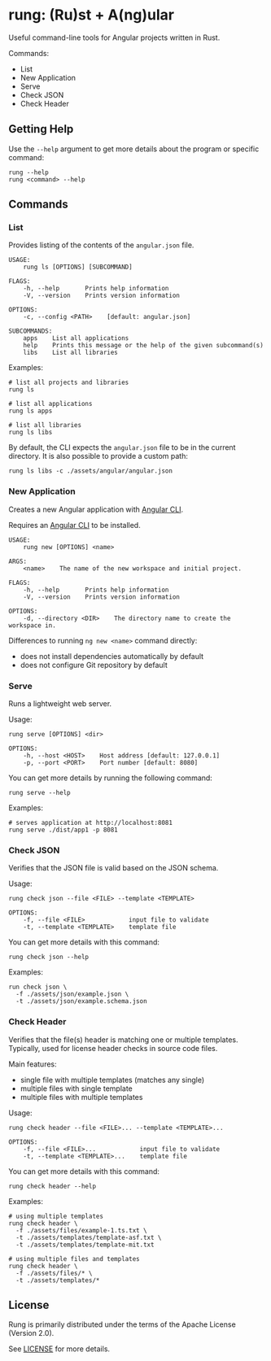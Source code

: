 # rung: (Ru)st + A(ng)ular

Useful command-line tools for Angular projects written in Rust.

Commands:

- List
- New Application
- Serve
- Check JSON
- Check Header

## Getting Help

Use the `--help` argument to get more details about the program or specific command:

```shell
rung --help
rung <command> --help
```

## Commands

### List

Provides listing of the contents of the `angular.json` file.

```shell
USAGE:
    rung ls [OPTIONS] [SUBCOMMAND]

FLAGS:
    -h, --help       Prints help information
    -V, --version    Prints version information

OPTIONS:
    -c, --config <PATH>    [default: angular.json]

SUBCOMMANDS:
    apps    List all applications
    help    Prints this message or the help of the given subcommand(s)
    libs    List all libraries
```

Examples:

```shell
# list all projects and libraries
rung ls

# list all applications
rung ls apps

# list all libraries
rung ls libs
```

By default, the CLI expects the `angular.json` file to be in the current directory.
It is also possible to provide a custom path:

```shell
rung ls libs -c ./assets/angular/angular.json
```

### New Application

Creates a new Angular application with [Angular CLI].

Requires an [Angular CLI] to be installed.

```shell
USAGE:
    rung new [OPTIONS] <name>

ARGS:
    <name>    The name of the new workspace and initial project.

FLAGS:
    -h, --help       Prints help information
    -V, --version    Prints version information

OPTIONS:
    -d, --directory <DIR>    The directory name to create the workspace in.
```

Differences to running `ng new <name>` command directly:

- does not install dependencies automatically by default
- does not configure Git repository by default

### Serve

Runs a lightweight web server.

Usage:

```shell
rung serve [OPTIONS] <dir>

OPTIONS:
    -h, --host <HOST>    Host address [default: 127.0.0.1]
    -p, --port <PORT>    Port number [default: 8080]
```

You can get more details by running the following command: 

```shell
rung serve --help
```

Examples:

```shell
# serves application at http://localhost:8081
rung serve ./dist/app1 -p 8081
```

### Check JSON

Verifies that the JSON file is valid based on the JSON schema.

Usage:

```shell
rung check json --file <FILE> --template <TEMPLATE>

OPTIONS:
    -f, --file <FILE>            input file to validate
    -t, --template <TEMPLATE>    template file
```

You can get more details with this command:

```shell
rung check json --help
```

Examples:

```shell
run check json \
  -f ./assets/json/example.json \
  -t ./assets/json/example.schema.json
```

### Check Header

Verifies that the file(s) header is matching one or multiple templates.
Typically, used for license header checks in source code files.

Main features:

- single file with multiple templates (matches any single)
- multiple files with single template 
- multiple files with multiple templates

Usage:

```shell
rung check header --file <FILE>... --template <TEMPLATE>...

OPTIONS:
    -f, --file <FILE>...            input file to validate
    -t, --template <TEMPLATE>...    template file
```

You can get more details with this command:

```shell
rung check header --help
```

Examples:

```shell
# using multiple templates
rung check header \
  -f ./assets/files/example-1.ts.txt \
  -t ./assets/templates/template-asf.txt \ 
  -t ./assets/templates/template-mit.txt
  
# using multiple files and templates
rung check header \
  -f ./assets/files/* \
  -t ./assets/templates/*
```

## License

Rung is primarily distributed under the terms of the Apache License (Version 2.0).

See [LICENSE](LICENSE) for more details.

[Angular CLI]: https://angular.io/cli
